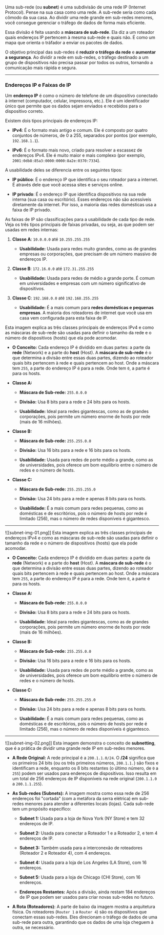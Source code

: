 Uma sub-rede (ou **subnet**) é uma subdivisão de uma rede IP (Internet Protocol). Pense na sua casa como uma rede. A sub-rede seria como cada cômodo da sua casa. Ao dividir uma rede grande em sub-redes menores, você consegue gerenciar o tráfego de dados de forma mais eficiente.

Essa divisão é feita usando a **máscara de sub-rede**. Ela diz a um roteador quais endereços IP pertencem à mesma sub-rede e quais não. É como um mapa que orienta o tráfador a enviar os pacotes de dados.

O objetivo principal das sub-redes é **reduzir o tráfego da rede** e **aumentar a segurança**. Ao dividir a rede em sub-redes, o tráfego destinado a um grupo de dispositivos não precisa passar por todos os outros, tornando a comunicação mais rápida e segura.

---

### Endereços IP e Faixas de IP

Um **endereço IP** é como o número de telefone de um dispositivo conectado à internet (computador, celular, impressora, etc.). Ele é um identificador único que permite que os dados sejam enviados e recebidos para o dispositivo correto.

Existem dois tipos principais de endereços IP:

- **IPv4**: É o formato mais antigo e comum. Ele é composto por quatro conjuntos de números, de 0 a 255, separados por pontos (por exemplo, `192.168.1.1`).
    
- **IPv6**: É o formato mais novo, criado para resolver a escassez de endereços IPv4. Ele é muito maior e mais complexo (por exemplo, `2001:0db8:85a3:0000:0000:8a2e:0370:7334`).
    

A usabilidade deles se diferencia entre os seguintes tipos:

- **IP público**: É o endereço IP que identifica o seu roteador para a internet. É através dele que você acessa sites e serviços online.
    
- **IP privado**: É o endereço IP que identifica dispositivos na sua rede interna (sua casa ou escritório). Esses endereços não são acessíveis diretamente da internet. Por isso, a maioria das redes domésticas usa a faixa de IP privado.
    

As faixas de IP são classificações para a usabilidade de cada tipo de rede. Veja os três tipos principais de faixas privadas, ou seja, as que podem ser usadas em redes internas:

1. **Classe A**: `10.0.0.0` até `10.255.255.255`
    
    - **Usabilidade:** Usada para redes muito grandes, como as de grandes empresas ou corporações, que precisam de um número massivo de endereços IP.
        
2. **Classe B**: `172.16.0.0` até `172.31.255.255`
    
    - **Usabilidade:** Usada para redes de médio a grande porte. É comum em universidades e empresas com um número significativo de dispositivos.
        
3. **Classe C**: `192.168.0.0` até `192.168.255.255`
    
    - **Usabilidade:** É a mais comum para **redes domésticas e pequenas empresas**. A maioria dos roteadores de internet que você usa em casa vem configurada para esta faixa de IP.
        


Esta imagem explica as três classes principais de endereços IPv4 e como as máscaras de sub-rede são usadas para definir o tamanho da rede e o número de dispositivos (hosts) que ela pode acomodar.

- **O Conceito:** Cada endereço IP é dividido em duas partes: a parte da **rede** (Network) e a parte do **host** (Host). A **máscara de sub-rede** é o que determina a divisão entre essas duas partes, dizendo ao roteador quais bits pertencem à rede e quais pertencem ao host. Onde a máscara tem `255`, a parte do endereço IP é para a rede. Onde tem `0`, a parte é para os hosts.
    
- **Classe A:**
    
    - **Máscara de Sub-rede:** `255.0.0.0`
        
    - **Divisão:** Usa 8 bits para a rede e 24 bits para os hosts.
        
    - **Usabilidade:** Ideal para redes gigantescas, como as de grandes corporações, pois permite um número enorme de hosts por rede (mais de 16 milhões).
        
- **Classe B:**
    
    - **Máscara de Sub-rede:** `255.255.0.0`
        
    - **Divisão:** Usa 16 bits para a rede e 16 bits para os hosts.
        
    - **Usabilidade:** Usada para redes de porte médio a grande, como as de universidades, pois oferece um bom equilíbrio entre o número de redes e o número de hosts.
        
- **Classe C:**
    
    - **Máscara de Sub-rede:** `255.255.255.0`
        
    - **Divisão:** Usa 24 bits para a rede e apenas 8 bits para os hosts.
        
    - **Usabilidade:** É a mais comum para redes pequenas, como as domésticas e de escritórios, pois o número de hosts por rede é limitado (256), mas o número de redes disponíveis é gigantesco.

___
![[subnet-img-01.png]]
Esta imagem explica as três classes principais de endereços IPv4 e como as máscaras de sub-rede são usadas para definir o tamanho da rede e o número de dispositivos (hosts) que ela pode acomodar.

- **O Conceito:** Cada endereço IP é dividido em duas partes: a parte da **rede** (Network) e a parte do **host** (Host). A **máscara de sub-rede** é o que determina a divisão entre essas duas partes, dizendo ao roteador quais bits pertencem à rede e quais pertencem ao host. Onde a máscara tem `255`, a parte do endereço IP é para a rede. Onde tem `0`, a parte é para os hosts.
    
- **Classe A:**
    
    - **Máscara de Sub-rede:** `255.0.0.0`
        
    - **Divisão:** Usa 8 bits para a rede e 24 bits para os hosts.
        
    - **Usabilidade:** Ideal para redes gigantescas, como as de grandes corporações, pois permite um número enorme de hosts por rede (mais de 16 milhões).
        
- **Classe B:**
    
    - **Máscara de Sub-rede:** `255.255.0.0`
        
    - **Divisão:** Usa 16 bits para a rede e 16 bits para os hosts.
        
    - **Usabilidade:** Usada para redes de porte médio a grande, como as de universidades, pois oferece um bom equilíbrio entre o número de redes e o número de hosts.
        
- **Classe C:**
    
    - **Máscara de Sub-rede:** `255.255.255.0`
        
    - **Divisão:** Usa 24 bits para a rede e apenas 8 bits para os hosts.
        
    - **Usabilidade:** É a mais comum para redes pequenas, como as domésticas e de escritórios, pois o número de hosts por rede é limitado (256), mas o número de redes disponíveis é gigantesco.


___

![[subnet-img-02.png]]
Esta imagem demonstra o conceito de **subnetting**, que é a prática de dividir uma grande rede IP em sub-redes menores.

- **A Rede Original:** A rede principal é a `200.1.1.0/24`. O **/24** significa que os primeiros 24 bits (ou os três primeiros números, `200.1.1.`) são fixos e identificam a rede, enquanto os 8 bits restantes (o último número, de `0` a `255`) podem ser usados para endereços de dispositivos. Isso resulta em um total de 256 endereços de IP disponíveis na rede original (`200.1.1.0` a `200.1.1.255`).
    
- **As Sub-redes (Subnets):** A imagem mostra como essa rede de 256 endereços foi "cortada" (com a metáfora da serra elétrica) em sub-redes menores para atender a diferentes locais (lojas). Cada sub-rede tem um propósito específico:
    
    - **Subnet 1:** Usada para a loja de Nova York (NY Store) e tem 32 endereços de IP.
        
    - **Subnet 2:** Usada para conectar a Roteador 1 e a Roteador 2, e tem 4 endereços de IP.
        
    - **Subnet 3:** Também usada para a interconexão de roteadores (Roteador 2 e Roteador 4), com 4 endereços.
        
    - **Subnet 4:** Usada para a loja de Los Angeles (LA Store), com 16 endereços.
        
    - **Subnet 5:** Usada para a loja de Chicago (CHI Store), com 16 endereços.
        
    - **Endereços Restantes:** Após a divisão, ainda restam 184 endereços de IP que podem ser usados para criar novas sub-redes no futuro.
        
- **A Rota (Roteadores):** A parte de baixo da imagem mostra a arquitetura física. Os roteadores (`Router 1` a `Router 4`) são os dispositivos que conectam essas sub-redes. Eles direcionam o tráfego de dados de uma sub-rede para outra, garantindo que os dados de uma loja cheguem à outra, se necessário.